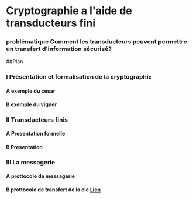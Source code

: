 # Cryptographie a l'aide de transducteurs fini

### problématique Comment les transducteurs peuvent permettre un transfert d'information sécurisé?

##Plan

### I Présentation et formalisation de la cryptographie
####        A exemple du cesar
 ####        B exemple du vigner
        
### II Transducteurs finis
####        A Presentation formelle
####        B Presentation
        
### III La messagerie
####        A prottocole de messagerie 
####        B prottocole  de transfert de la cle [Lien](https://fr.wikipedia.org/wiki/%C3%89change_de_cl%C3%A9 "Wiki")
